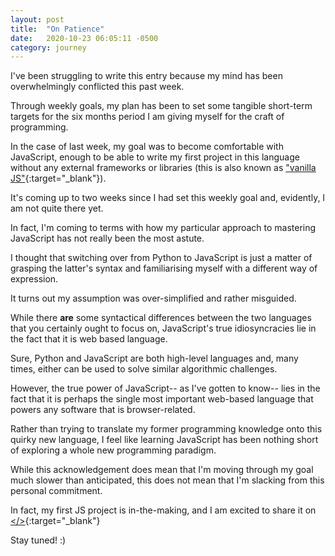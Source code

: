 ```yaml
---
layout: post
title:  "On Patience"
date:   2020-10-23 06:05:11 -0500
category: journey
---
```


I've been struggling to write this entry because my mind has been overwhelmingly conflicted this past week. 

Through weekly goals, my plan has been to set some tangible short-term targets for the six months period I am giving myself for the craft of programming. 

In the case of last week, my goal was to become comfortable with JavaScript, enough to be able to write my first project in this language without any external frameworks or libraries (this is also known as ["vanilla JS"](http://vanilla-js.com/){:target="_blank"}).

It's coming up to two weeks since I had set this weekly goal and, evidently, I am not quite there yet. 

In fact, I'm coming to terms with how my particular approach to mastering JavaScript has not really been the most astute. 

I thought that switching over from Python to JavaScript is just a matter of grasping the latter's syntax and familiarising myself with a different way of expression.

It turns out my assumption was over-simplified and rather misguided.  

While there **are** some syntactical differences between the two languages that you certainly ought to focus on, JavaScript's true idiosyncracies lie in the fact that it is web based language. 

Sure, Python and JavaScript are both high-level languages and, many times, either can be used to solve similar algorithmic challenges. 

However, the true power of JavaScript-- as I've gotten to know-- lies in the fact that it is perhaps the single most important web-based language that powers any software that is browser-related. 

Rather than trying to translate my former programming knowledge onto this quirky new language, I feel like learning JavaScript has been nothing short of exploring a whole new programming paradigm. 

While this acknowledgement does mean that I'm moving through my goal much slower than anticipated, this does not mean that I'm slacking from this personal commitment. 

In fact, my first JS project is in-the-making, and I am excited to share it on [</>](https://jinyoung.xyz/dev/){:target="_blank"}

Stay tuned! :)
